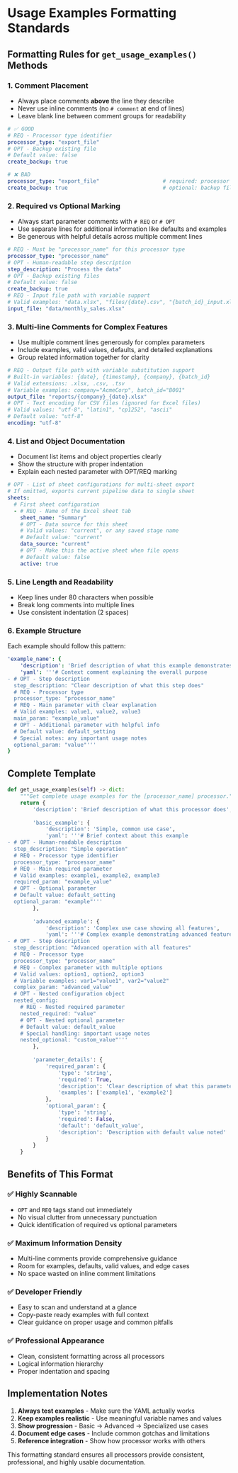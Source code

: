 # Usage Examples Formatting Standards

## Formatting Rules for `get_usage_examples()` Methods

### 1. **Comment Placement**
- Always place comments **above** the line they describe
- Never use inline comments (no `# comment` at end of lines)
- Leave blank line between comment groups for readability

```yaml
# ✅ GOOD
# REQ - Processor type identifier
processor_type: "export_file"
# OPT - Backup existing file
# Default value: false
create_backup: true

# ❌ BAD
processor_type: "export_file"                    # required: processor type
create_backup: true                              # optional: backup file
```

### 2. **Required vs Optional Marking**
- Always start parameter comments with `# REQ` or `# OPT`
- Use separate lines for additional information like defaults and examples
- Be generous with helpful details across multiple comment lines

```yaml
# REQ - Must be "processor_name" for this processor type
processor_type: "processor_name"
# OPT - Human-readable step description
step_description: "Process the data"
# OPT - Backup existing files
# Default value: false
create_backup: true
# REQ - Input file path with variable support
# Valid examples: "data.xlsx", "files/{date}.csv", "{batch_id}_input.xlsx"
input_file: "data/monthly_sales.xlsx"
```

### 3. **Multi-line Comments for Complex Features**
- Use multiple comment lines generously for complex parameters
- Include examples, valid values, defaults, and detailed explanations
- Group related information together for clarity

```yaml
# REQ - Output file path with variable substitution support
# Built-in variables: {date}, {timestamp}, {company}, {batch_id}
# Valid extensions: .xlsx, .csv, .tsv
# Variable examples: company="AcmeCorp", batch_id="B001"
output_file: "reports/{company}_{date}.xlsx"
# OPT - Text encoding for CSV files (ignored for Excel files)
# Valid values: "utf-8", "latin1", "cp1252", "ascii"
# Default value: "utf-8"
encoding: "utf-8"
```

### 4. **List and Object Documentation**
- Document list items and object properties clearly
- Show the structure with proper indentation
- Explain each nested parameter with OPT/REQ marking

```yaml
# OPT - List of sheet configurations for multi-sheet export
# If omitted, exports current pipeline data to single sheet
sheets:
  # First sheet configuration
  - # REQ - Name of the Excel sheet tab
    sheet_name: "Summary"
    # OPT - Data source for this sheet
    # Valid values: "current", or any saved stage name  
    # Default value: "current"
    data_source: "current"
    # OPT - Make this the active sheet when file opens
    # Default value: false
    active: true
```

### 5. **Line Length and Readability**
- Keep lines under 80 characters when possible
- Break long comments into multiple lines
- Use consistent indentation (2 spaces)

### 6. **Example Structure**
Each example should follow this pattern:

```yaml
'example_name': {
    'description': 'Brief description of what this example demonstrates',
    'yaml': '''# Context comment explaining the overall purpose
- # OPT - Step description
  step_description: "Clear description of what this step does"
  # REQ - Processor type
  processor_type: "processor_name"
  # REQ - Main parameter with clear explanation
  # Valid examples: value1, value2, value3
  main_param: "example_value"
  # OPT - Additional parameter with helpful info
  # Default value: default_setting
  # Special notes: any important usage notes
  optional_param: "value"'''
}
```

## Complete Template

```python
def get_usage_examples(self) -> dict:
    """Get complete usage examples for the [processor_name] processor."""
    return {
        'description': 'Brief description of what this processor does',
        
        'basic_example': {
            'description': 'Simple, common use case',
            'yaml': '''# Brief context about this example
- # OPT - Human-readable description
  step_description: "Simple operation"
  # REQ - Processor type identifier
  processor_type: "processor_name"
  # REQ - Main required parameter
  # Valid examples: example1, example2, example3
  required_param: "example_value"
  # OPT - Optional parameter
  # Default value: default_setting
  optional_param: "example"'''
        },
        
        'advanced_example': {
            'description': 'Complex use case showing all features',
            'yaml': '''# Complex example demonstrating advanced features
- # OPT - Step description
  step_description: "Advanced operation with all features"
  # REQ - Processor type
  processor_type: "processor_name"
  # REQ - Complex parameter with multiple options
  # Valid values: option1, option2, option3
  # Variable examples: var1="value1", var2="value2"
  complex_param: "advanced_value"
  # OPT - Nested configuration object
  nested_config:
    # REQ - Nested required parameter
    nested_required: "value"
    # OPT - Nested optional parameter
    # Default value: default_value
    # Special handling: important usage notes
    nested_optional: "custom_value"'''
        },
        
        'parameter_details': {
            'required_param': {
                'type': 'string',
                'required': True,
                'description': 'Clear description of what this parameter does',
                'examples': ['example1', 'example2']
            },
            'optional_param': {
                'type': 'string',
                'required': False,
                'default': 'default_value',
                'description': 'Description with default value noted'
            }
        }
    }
```

## Benefits of This Format

### ✅ **Highly Scannable**
- `OPT` and `REQ` tags stand out immediately
- No visual clutter from unnecessary punctuation
- Quick identification of required vs optional parameters

### ✅ **Maximum Information Density**
- Multi-line comments provide comprehensive guidance
- Room for examples, defaults, valid values, and edge cases
- No space wasted on inline comment limitations

### ✅ **Developer Friendly**
- Easy to scan and understand at a glance
- Copy-paste ready examples with full context
- Clear guidance on proper usage and common pitfalls

### ✅ **Professional Appearance**
- Clean, consistent formatting across all processors
- Logical information hierarchy
- Proper indentation and spacing

## Implementation Notes

1. **Always test examples** - Make sure the YAML actually works
2. **Keep examples realistic** - Use meaningful variable names and values
3. **Show progression** - Basic → Advanced → Specialized use cases
4. **Document edge cases** - Include common gotchas and limitations
5. **Reference integration** - Show how processor works with others

This formatting standard ensures all processors provide consistent, professional, and highly usable documentation.
